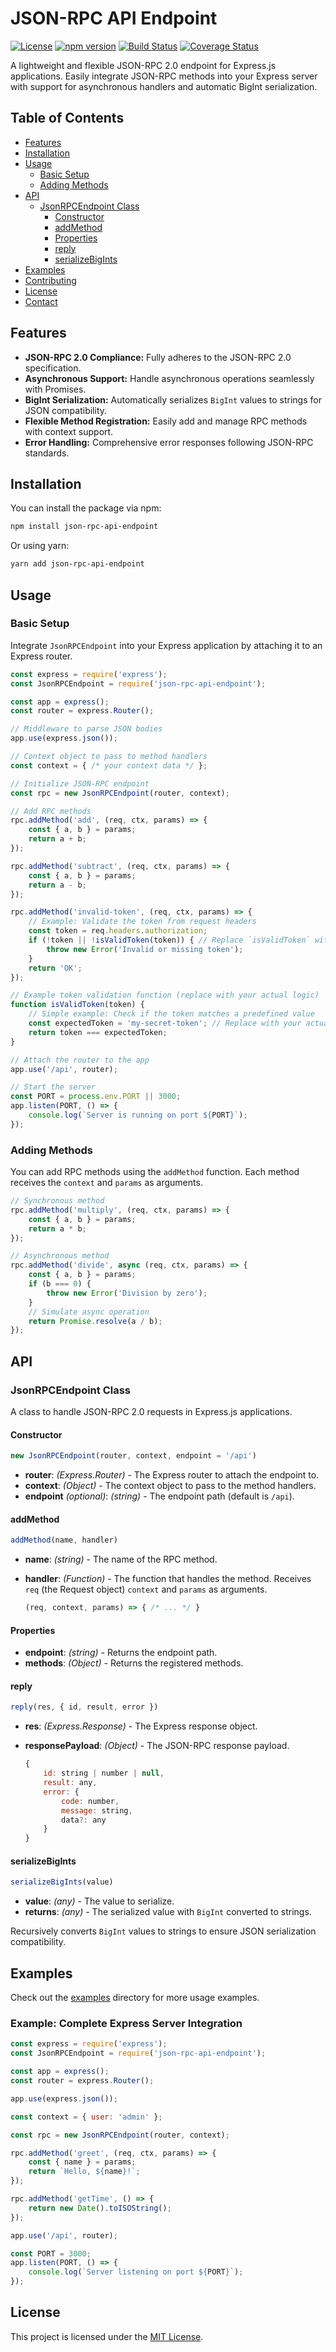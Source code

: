 
# JSON-RPC API Endpoint

[![License](https://img.shields.io/badge/License-MIT-blue.svg)](LICENSE)
[![npm version](https://img.shields.io/npm/v/json-rpc-api-endpoint.svg)](https://www.npmjs.com/package/json-rpc-api-endpoint)
[![Build Status](https://github.com/n-car/json-rpc-api-endpoint/actions/workflows/main.yml/badge.svg)](https://github.com/n-car/json-rpc-api-endpoint/actions)
[![Coverage Status](https://coveralls.io/repos/github/n-car/json-rpc-api-endpoint/badge.svg?branch=main)](https://coveralls.io/github/n-car/json-rpc-api-endpoint?branch=main)

A lightweight and flexible JSON-RPC 2.0 endpoint for Express.js applications. Easily integrate JSON-RPC methods into your Express server with support for asynchronous handlers and automatic BigInt serialization.

## Table of Contents

- [Features](#features)
- [Installation](#installation)
- [Usage](#usage)
  - [Basic Setup](#basic-setup)
  - [Adding Methods](#adding-methods)
- [API](#api)
  - [JsonRPCEndpoint Class](#jsonrpcendpoint-class)
    - [Constructor](#constructor)
    - [addMethod](#addmethod)
    - [Properties](#properties)
    - [reply](#reply)
    - [serializeBigInts](#serializebigints)
- [Examples](#examples)
- [Contributing](#contributing)
- [License](#license)
- [Contact](#contact)

## Features

- **JSON-RPC 2.0 Compliance:** Fully adheres to the JSON-RPC 2.0 specification.
- **Asynchronous Support:** Handle asynchronous operations seamlessly with Promises.
- **BigInt Serialization:** Automatically serializes `BigInt` values to strings for JSON compatibility.
- **Flexible Method Registration:** Easily add and manage RPC methods with context support.
- **Error Handling:** Comprehensive error responses following JSON-RPC standards.

## Installation

You can install the package via npm:

```bash
npm install json-rpc-api-endpoint
```

Or using yarn:

```bash
yarn add json-rpc-api-endpoint
```

## Usage

### Basic Setup

Integrate `JsonRPCEndpoint` into your Express application by attaching it to an Express router.

```javascript
const express = require('express');
const JsonRPCEndpoint = require('json-rpc-api-endpoint');

const app = express();
const router = express.Router();

// Middleware to parse JSON bodies
app.use(express.json());

// Context object to pass to method handlers
const context = { /* your context data */ };

// Initialize JSON-RPC endpoint
const rpc = new JsonRPCEndpoint(router, context);

// Add RPC methods
rpc.addMethod('add', (req, ctx, params) => {
    const { a, b } = params;
    return a + b;
});

rpc.addMethod('subtract', (req, ctx, params) => {
    const { a, b } = params;
    return a - b;
});

rpc.addMethod('invalid-token', (req, ctx, params) => {
    // Example: Validate the token from request headers
    const token = req.headers.authorization;
    if (!token || !isValidToken(token)) { // Replace `isValidToken` with your validation logic
        throw new Error('Invalid or missing token');
    }
    return 'OK';
});

// Example token validation function (replace with your actual logic)
function isValidToken(token) {
    // Simple example: Check if the token matches a predefined value
    const expectedToken = 'my-secret-token'; // Replace with your actual token handling logic
    return token === expectedToken;
}

// Attach the router to the app
app.use('/api', router);

// Start the server
const PORT = process.env.PORT || 3000;
app.listen(PORT, () => {
    console.log(`Server is running on port ${PORT}`);
});
```

### Adding Methods

You can add RPC methods using the `addMethod` function. Each method receives the `context` and `params` as arguments.

```javascript
// Synchronous method
rpc.addMethod('multiply', (req, ctx, params) => {
    const { a, b } = params;
    return a * b;
});

// Asynchronous method
rpc.addMethod('divide', async (req, ctx, params) => {
    const { a, b } = params;
    if (b === 0) {
        throw new Error('Division by zero');
    }
    // Simulate async operation
    return Promise.resolve(a / b);
});
```

## API

### JsonRPCEndpoint Class

A class to handle JSON-RPC 2.0 requests in Express.js applications.

#### Constructor

```javascript
new JsonRPCEndpoint(router, context, endpoint = '/api')
```

- **router**: *(Express.Router)* - The Express router to attach the endpoint to.
- **context**: *(Object)* - The context object to pass to the method handlers.
- **endpoint** *(optional)*: *(string)* - The endpoint path (default is `/api`).

#### addMethod

```javascript
addMethod(name, handler)
```

- **name**: *(string)* - The name of the RPC method.
- **handler**: *(Function)* - The function that handles the method. Receives `req` (the Request object) `context` and `params` as arguments.

  ```javascript
  (req, context, params) => { /* ... */ }
  ```

#### Properties

- **endpoint**: *(string)* - Returns the endpoint path.
- **methods**: *(Object)* - Returns the registered methods.

#### reply

```javascript
reply(res, { id, result, error })
```

- **res**: *(Express.Response)* - The Express response object.
- **responsePayload**: *(Object)* - The JSON-RPC response payload.

  ```javascript
  {
      id: string | number | null,
      result: any,
      error: {
          code: number,
          message: string,
          data?: any
      }
  }
  ```

#### serializeBigInts

```javascript
serializeBigInts(value)
```

- **value**: *(any)* - The value to serialize.
- **returns**: *(any)* - The serialized value with `BigInt` converted to strings.

Recursively converts `BigInt` values to strings to ensure JSON serialization compatibility.

## Examples

Check out the [examples](./examples) directory for more usage examples.

### Example: Complete Express Server Integration

```javascript
const express = require('express');
const JsonRPCEndpoint = require('json-rpc-api-endpoint');

const app = express();
const router = express.Router();

app.use(express.json());

const context = { user: 'admin' };

const rpc = new JsonRPCEndpoint(router, context);

rpc.addMethod('greet', (req, ctx, params) => {
    const { name } = params;
    return `Hello, ${name}!`;
});

rpc.addMethod('getTime', () => {
    return new Date().toISOString();
});

app.use('/api', router);

const PORT = 3000;
app.listen(PORT, () => {
    console.log(`Server listening on port ${PORT}`);
});
```

## License

This project is licensed under the [MIT License](LICENSE).
